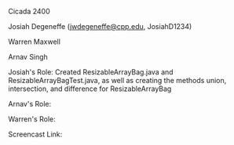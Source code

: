 Cicada 2400

Josiah Degeneffe (jwdegeneffe@cpp.edu, JosiahD1234)

Warren Maxwell

Arnav Singh

Josiah's Role: Created ResizableArrayBag.java and ResizableArrayBagTest.java, as well as creating the methods union, intersection, and difference for ResizableArrayBag

Arnav's Role: 

Warren's Role: 

Screencast Link: 